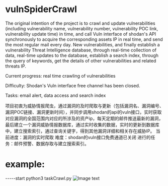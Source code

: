 # vulnSpiderCrawl

The original intention of the project is to crawl and update vulnerabilities (including vulnerability name, vulnerability number, vulnerability POC link, vulnerability update time) in time, and call Vuln interface of shodan's API synchronously to acquire the corresponding assets IP in real time, and send the most regular mail every day. New vulnerabilities, and finally establish a vulnerability Threat Intelligence database, through real-time collection of data, real-time updates to the database, establish a search index, through the query of keywords, get the details of other vulnerabilities and related threats IP.

Current progress: real time crawling of vulnerabilities

Difficulty: Shodan's Vuln interface free channel has been closed.

Tasks: email alert, data access and search index
   
   项目初衷为威胁情报爬虫，通过漏洞的及时爬取与更新（包括漏洞名、漏洞编号、漏洞POC链接、漏洞更新时间），并同步调用shodan的api的vuln接口，实时获取对应漏洞的全国范围内对应的所涉及的资产ip，每天定期的邮件推送最新的漏洞，最后建立一个漏洞威胁情报数据库，通过实时收集的数据，实时的更新到数据库中，建立搜索索引，通过查询关键字，得到其他漏洞详细和相关存在威胁IP。
当前进度：漏洞的实时爬取
难度：shodan的vuln接口免费通道已关闭
进行的任务：邮件预警、数据存取与建立搜索索引。

# example:
-----start
python3 taskCrawl.py
![Image text](https://github.com/1826741794@qq.com/Qclover/raw/vulnSpiderCrawl/excute/start.png)
